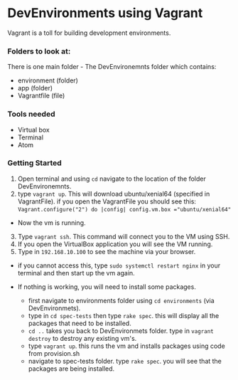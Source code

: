 # DevEnvironments using Vagrant
Vagrant is a toll for building development environments.

### Folders to look at:
There is one main folder - The DevEnvironemnts folder which contains:
- environment (folder)
- app (folder)
- Vagrantfile (file)

### Tools needed
- Virtual box
- Terminal
- Atom

### Getting Started
1. Open terminal and using `cd` navigate to the location of the folder DevEnvironemnts.
2. type `vagrant up`. This will download ubuntu/xenial64 (specified in VagrantFile). if you open the VagrantFile you should see this:
`Vagrant.configure("2") do |config|
  config.vm.box ="ubuntu/xenial64"`
- Now the vm is running.
3. Type `vagrant ssh`. This command will connect you to the VM using SSH.
4. If you open the VirtualBox application you will see the VM running.
5. Type in `192.168.10.100` to see the machine via your browser.
 - if you cannot access this, type `sudo systemctl restart nginx` in your terminal and then start up the vm again.

- If nothing is working, you will need to install some packages.
  - first navigate to environments folder using `cd environments` (via DevEnvironmets).
  - type in `cd spec-tests` then type `rake spec`. this will display all the packages that need to be installed.
  - `cd ..` takes you back to DevEnvironmets folder. type in `vagrant destroy` to destroy any existing vm's.
  - type `vagrant up`. this runs the vm and installs packages using code from provision.sh
  - navigate to spec-tests folder. type `rake spec`. you will see that the packages are being installed.
